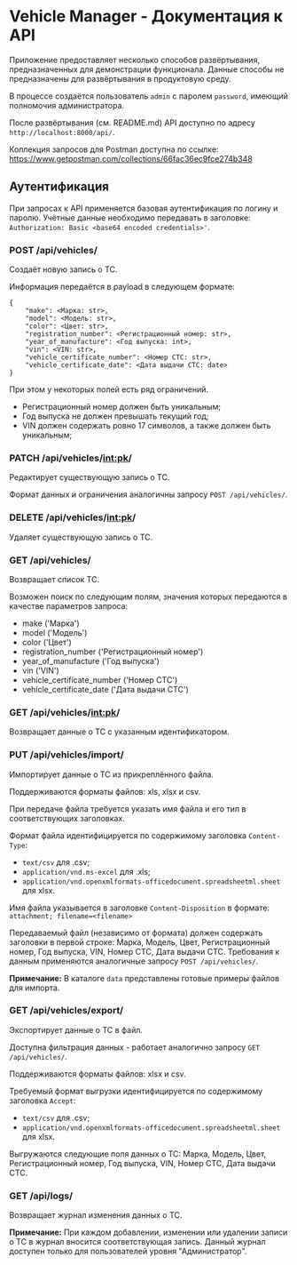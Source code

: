 # Vehicle Manager - Документация к API

Приложение предоставляет несколько способов развёртывания, предназначенных для демонстрации функционала.
Данные способы не предназначены для развёртывания в продуктовую среду.

В процессе создаётся пользователь `admin` с паролем `password`, имеющий полномочия администратора. 

После развёртывания (см. README.md) API доступно по адресу `http://localhost:8000/api/`.

Коллекция запросов для Postman доступна по ссылке: https://www.getpostman.com/collections/66fac36ec9fce274b348

## Аутентификация

При запросах к API применяется базовая аутентификация по логину и паролю.
Учётные данные необходимо передавать в заголовке: `Authorization: Basic <base64 encoded credentials>'`.


### POST /api/vehicles/

Создаёт новую запись о ТС.

Информация передаётся в payload в следующем формате:

```
{
    "make": <Марка: str>,
    "model": <Модель: str>,
    "color": <Цвет: str>,
    "registration_number": <Регистрационный номер: str>,
    "year_of_manufacture": <Год выпуска: int>,
    "vin": <VIN: str>,
    "vehicle_certificate_number": <Номер СТС: str>,
    "vehicle_certificate_date": <Дата выдачи СТС: date>
}
```

При этом у некоторых полей есть ряд ограничений.

- Регистрационный номер должен быть уникальным;
- Год выпуска не должен превышать текущий год;
- VIN должен содержать ровно 17 символов, а также должен быть уникальным;


### PATCH /api/vehicles/<int:pk>/

Редактирует существующую запись о ТС.

Формат данных и ограничения аналогичны запросу `POST /api/vehicles/`.


### DELETE /api/vehicles/<int:pk>/

Удаляет существующую запись о ТС.


### GET /api/vehicles/

Возвращает список ТС.

Возможен поиск по следующим полям, значения которых передаются в качестве параметров запроса:
- make  ('Марка')
- model  ('Модель')
- color  ('Цвет')
- registration_number  ('Регистрационный номер')
- year_of_manufacture  ('Год выпуска')
- vin  ('VIN')
- vehicle_certificate_number  ('Номер СТС')
- vehicle_certificate_date  ('Дата выдачи СТС')


### GET /api/vehicles/<int:pk>/

Возвращает данные о ТС с указанным идентификатором.


### PUT /api/vehicles/import/

Импортирует данные о ТС из прикреплённого файла.

Поддерживаются форматы файлов: xls, xlsx и csv.

При передаче файла требуется указать имя файла и его тип в соответствующих заголовках.

Формат файла идентифицируется по содержимому заголовка `Content-Type`:
- `text/csv` для .csv;
- `application/vnd.ms-excel` для .xls;
- `application/vnd.openxmlformats-officedocument.spreadsheetml.sheet` для xlsx.

Имя файла указывается в заголовке `Content-Disposition` в формате: `attachment; filename=<filename>`

Передаваемый файл (независимо от формата) должен содержать заголовки в первой строке:
Марка, Модель, Цвет, Регистрационный номер, Год выпуска, VIN, Номер СТС, Дата выдачи СТС.
Требования к данным применяются аналогичные запросу `POST /api/vehicles/`.

**Примечание:** В каталоге `data` представлены готовые примеры файлов для импорта.


### GET /api/vehicles/export/

Экспортирует данные о ТС в файл.

Доступна фильтрация данных - работает аналогично запросу `GET /api/vehicles/`.

Поддерживаются форматы файлов: xlsx и csv.

Требуемый формат выгрузки идентифицируется по содержимому заголовка `Accept`:
- `text/csv` для .csv;
- `application/vnd.openxmlformats-officedocument.spreadsheetml.sheet` для xlsx.

Выгружаются следующие поля данных о ТС:
Марка, Модель, Цвет, Регистрационный номер, Год выпуска, VIN, Номер СТС, Дата выдачи СТС.


### GET /api/logs/

Возвращает журнал изменения данных о ТС.

**Примечание:** При каждом добавлении, изменении или удалении записи о ТС в журнал вносится соответствующая запись.
Данный журнал доступен только для пользователей уровня "Администратор". 